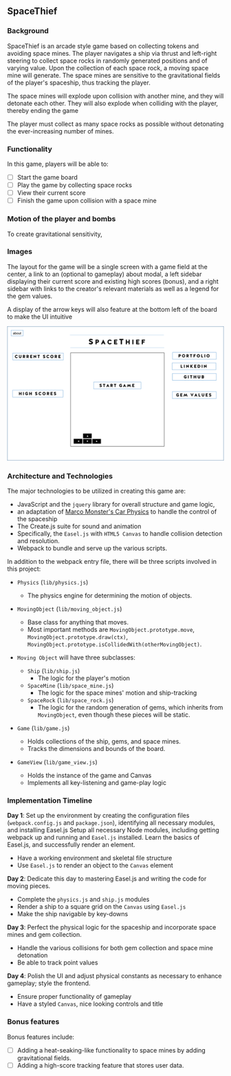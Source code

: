 ## SpaceThief

### Background

SpaceThief is an arcade style game based on collecting tokens and avoiding space mines. The player navigates a ship via thrust and left-right steering to collect space rocks in randomly generated positions and of varying value. Upon the collection of each space rock, a moving space mine will generate. The space mines are sensitive to the gravitational fields of the player's spaceship, thus tracking the player.

The space mines will explode upon collision with another mine, and they will detonate each other. They will also explode when colliding with the player, thereby ending the game

The player must collect as many space rocks as possible without detonating the ever-increasing number of mines.

### Functionality  

In this game, players will be able to:

- [ ] Start the game board
- [ ] Play the game by collecting space rocks
- [ ] View their current score
- [ ] Finish the game upon collision with a space mine

### Motion of the player and bombs

To create gravitational sensitivity,

### Images

The layout for the game will be a single screen with a game field at the center, a link to an (optional to gameplay) about modal, a left sidebar displaying their current score and existing high scores (bonus), and a right sidebar with links to the creator's relevant materials as well as a legend for the gem values.

A display of the arrow keys will also feature at the bottom left of the board to make the UI intuitive

![wireframes](images/wireframe.png)

### Architecture and Technologies


The major technologies to be utilized in creating this game are:

- JavaScript and the `jquery` library for overall structure and game logic,
- an adaptation of [Marco Monster's Car Physics](http://www.asawicki.info/Mirror/Car%20Physics%20for%20Games/Car%20Physics%20for%20Games.html) to handle the control of the spaceship
- The Create.js suite for sound and animation
- Specifically, the `Easel.js` with `HTML5 Canvas` to handle collision detection and resolution.
- Webpack to bundle and serve up the various scripts.

In addition to the webpack entry file, there will be three scripts involved in this project:


* `Physics` (`lib/physics.js`)
    * The physics engine for determining the motion of objects.

* `MovingObject` (`lib/moving_object.js`)
    * Base class for anything that moves.
    * Most important methods are `MovingObject.prototype.move`, `MovingObject.prototype.draw(ctx)`,
      `MovingObject.prototype.isCollidedWith(otherMovingObject)`.

* `Moving Object` will have three subclasses:
  * `Ship` (`lib/ship.js`)
      * The logic for the player's motion
  * `SpaceMine` (`lib/space_mine.js`)
      * The logic for the space mines' motion and ship-tracking
  * `SpaceRock` (`lib/space_rock.js`)
      * The logic for the random generation of gems, which inherits from `MovingObject`, even though these pieces will be static.

* `Game` (`lib/game.js`)
    * Holds collections of the ship, gems, and space mines.
    * Tracks the dimensions and bounds of the board.

* `GameView` (`lib/game_view.js`)
    * Holds the instance of the game and Canvas
    * Implements all key-listening and game-play logic

### Implementation Timeline

**Day 1**: Set up the environment by creating the configuration files (`webpack.config.js` and `package.json`), identifying all necessary modules, and installing Easel.js
Setup all necessary Node modules, including getting webpack up and running and `Easel.js` installed.  Learn the basics of Easel.js, and successfully render an element.  

- Have a working environment and skeletal file structure
- Use `Easel.js` to render an object to the `Canvas` element

**Day 2**: Dedicate this day to mastering Easel.js and writing the code for moving pieces.

- Complete the `physics.js` and `ship.js` modules
- Render a ship to a square grid on the `Canvas` using `Easel.js`
- Make the ship navigable by key-downs

**Day 3**: Perfect the physical logic for the spaceship and incorporate space mines and gem collection.  

- Handle the various collisions for both gem collection and space mine detonation
- Be able to track point values


**Day 4**: Polish the UI and adjust physical constants as necessary to enhance gameplay; style the frontend.

- Ensure proper functionality of gameplay
- Have a styled `Canvas`, nice looking controls and title


### Bonus features

Bonus features include:

- [ ] Adding a heat-seaking-like functionality to space mines by adding gravitational fields.
- [ ] Adding a high-score tracking feature that stores user data.
